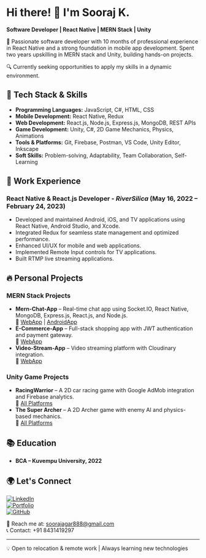# Hi there! 👋 I'm Sooraj K.

**Software Developer | React Native | MERN Stack | Unity**

🚀 Passionate software developer with 10 months of professional experience in React Native and a strong foundation in mobile app development. Spent two years upskilling in MERN stack and Unity, building hands-on projects.

🔍 Currently seeking opportunities to apply my skills in a dynamic environment.

## 🔧 Tech Stack & Skills
- **Programming Languages:** JavaScript, C#, HTML, CSS  
- **Mobile Development:** React Native, Redux  
- **Web Development:** React.js, Node.js, Express.js, MongoDB, REST APIs  
- **Game Development:** Unity, C#, 2D Game Mechanics, Physics, Animations  
- **Tools & Platforms:** Git, Firebase, Postman, VS Code, Unity Editor, Inkscape  
- **Soft Skills:** Problem-solving, Adaptability, Team Collaboration, Self-Learning  

## 💼 Work Experience
### **React Native & React.js Developer** - *RiverSilica* (May 16, 2022 – February 24, 2023)
- Developed and maintained Android, iOS, and TV applications using React Native, Android Studio, and Xcode.
- Integrated Redux for seamless state management and optimized performance.
- Enhanced UI/UX for mobile and web applications.
- Implemented Remote Input controls for TV applications.
- Built RTMP live streaming applications.

## 🔥 Personal Projects
### **MERN Stack Projects**
- **Mern-Chat-App** – Real-time chat app using Socket.IO, React Native, MongoDB, Express.js, React.js, and Node.js.  
  🔗 [WebApp](https://github.com/sooraj888/mern_chat_app) | [AndroidApp](https://github.com/sooraj888/Native-ChatApp)
- **E-Commerce-App** – Full-stack shopping app with JWT authentication and payment gateway.  
  🔗 [WebApp](https://github.com/sooraj888/e-commers-mern-app)
- **Video-Stream-App** – Video streaming platform with Cloudinary integration.  
  🔗 [WebApp](https://github.com/sooraj888/mern-stream-app)

### **Unity Game Projects**
- **RacingWarrior** – A 2D car racing game with Google AdMob integration and Firebase analytics.  
  🔗 [All Platforms](https://github.com/mrdevsagar/RacingWarrior)
- **The Super Archer** – A 2D Archer game with enemy AI and physics-based mechanics.  
  🔗 [All Platforms](https://github.com/sooraj888/The-Super-Archer)

## 📚 Education
- **BCA – Kuvempu University, 2022**

## 🌍 Let's Connect
[![LinkedIn](https://img.shields.io/badge/LinkedIn-Sooraj_K-blue?style=for-the-badge&logo=linkedin)](#)  
[![Portfolio](https://img.shields.io/badge/Portfolio-Projects-orange?style=for-the-badge)](#)  
[![GitHub](https://img.shields.io/badge/GitHub-SoorajK-black?style=for-the-badge&logo=github)](#)  

📧 Reach me at: soorajagar888@gmail.com  
📞 Contact: +91 8431419297

---
💡 Open to relocation & remote work | Always learning new technologies
